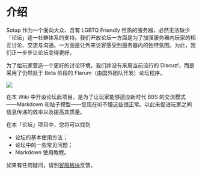 # 介绍

Sotap 作为一个面向大众、含有 LGBTQ Friendly 性质的服务器，必然无法缺少「论坛」这一社群体系的支持。我们开放论坛一方面是为了加强服务器内玩家的相互讨论、交流与沟通，一方面是让外来访客感受到服务器内的独特氛围。为此，我们正一步步让论坛变得更好。

为了给玩家营造一个更好的讨论环境，我们并没有采用当前流行的 Discuz!，而是采用了仍然处于 Beta 阶段的 Flarum（由国外团队开发）论坛程序。

<img src="https://i.loli.net/2019/08/09/3Kb9EYt67hwoZuy.png" class="without-shadow">

在本 Wiki 中开设论坛此项目，是为了让玩家能够适应新时代 BBS 的交流模式——Markdown 和帖子模型——您现在听不懂这些很正常。以此来促进玩家之间信息传递的效率以及提高其质量。

在本「论坛」项目中，您将可以找到

- 论坛的基本使用方法；
- 论坛中的一些常见问题；
- Markdown 使用教程。

如果有任何疑问，请到[客服板块](//g.sotap.org/t/support)反馈。
